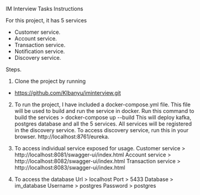 IM Interview Tasks Instructions

For this project, it has 5 services

- Customer service.
- Account service.
- Transaction service.
- Notification service.
- Discovery service.

Steps.


1. Clone the project by running 
 - https://github.com/KIbanyu/iminterview.git


2. To run the project, I have included a docker-compose.yml file. This file will be used to build and run the service in docker.
    Run this command to build the services > docker-compose up --build
    This will deploy kafka, postgres database and all the 5 services.
    All services will be registered in the discovery service. 
    To access discovery service, run this in your browser. http://localhost:8761/eureka.

4. To access individual service exposed for usage.
    Customer service   > http://localhost:8081/swagger-ui/index.html
    Account service   > http://localhost:8082/swagger-ui/index.html
    Transaction service   > http://localhost:8083/swagger-ui/index.html

5. To access the database
    Url  > localhost
    Port > 5433
    Database > im_database
    Username > postgres
    Password > postgres


